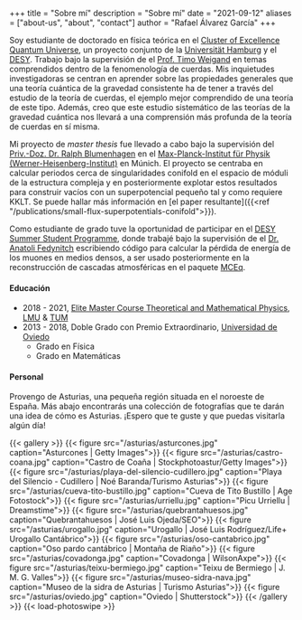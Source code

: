 +++
title = "Sobre mí"
description = "Sobre mí"
date = "2021-09-12"
aliases = ["about-us", "about", "contact"]
author = "Rafael Álvarez García"
+++

Soy estudiante de doctorado en física teórica en el [Cluster of Excellence Quantum Universe](https://www.qu.uni-hamburg.de/), un proyecto conjunto de la [Universität Hamburg](https://www.uni-hamburg.de/en.html) y el [DESY](https://www.desy.de/index_eng.html). Trabajo bajo la supervisión de el [Prof. Timo Weigand](https://unith.desy.de/research/strings/weigand) en temas comprendidos dentro de la fenomenología de cuerdas. Mis inquietudes investigadoras se centran en aprender sobre las propiedades generales que una teoría cuántica de la gravedad consistente ha de tener a través del estudio de la teoría de cuerdas, el ejemplo mejor comprendido de una teoría de este tipo. Además, creo que este estudio sistemático de las teorías de la gravedad cuántica nos llevará a una comprensión más profunda de la teoría de cuerdas en sí misma.

Mi proyecto de *master thesis* fue llevado a cabo bajo la supervisión del [Priv.-Doz.  Dr.  Ralph Blumenhagen](https://wwwth.mpp.mpg.de/members/blumenha/) en el [Max-Planck-Institut für Physik (Werner-Heisenberg-Institut)](https://www.mpp.mpg.de/) en Múnich. El proyecto se centraba en calcular periodos cerca de singularidades conifold en el espacio de móduli de la estructura compleja y en posteriormente explotar estos resultados para construir vacíos con un superpotencial pequeño tal y como requiere KKLT. Se puede hallar más información en [el paper resultante]({{<ref "/publications/small-flux-superpotentials-conifold">}}).

Como estudiante de grado tuve la oportunidad de participar en el [DESY Summer Student Programme](https://summerstudents.desy.de/), donde trabajé bajo la supervisión de el [Dr. Anatoli Fedynitch](https://afedynitch.netlify.app/) escribiendo código para calcular la pérdida de energía de los muones en medios densos, a ser usado posteriormente en la reconstrucción de cascadas atmosféricas en el paquete [MCEq](https://github.com/afedynitch/MCEq).

#### Educación

- 2018 - 2021, [Elite Master Course Theoretical and Mathematical Physics](https://www.theorie.physik.uni-muenchen.de/TMP/), [LMU](https://www.lmu.de/en/) & [TUM](https://www.tum.de/en)
- 2013 - 2018, Doble Grado con Premio Extraordinario, [Universidad de Oviedo](https://www.uniovi.es/en/inicio)
  - Grado en Física
  - Grado en Matemáticas

#### Personal

Provengo de Asturias, una pequeña región situada en el noroeste de España. Más abajo encontrarás una colección de fotografías que te darán una idea de cómo es Asturias. ¡Espero que te guste y que puedas visitarla algún día!

{{< gallery >}}
  {{< figure src="/asturias/asturcones.jpg" caption="Asturcones | Getty Images">}}
  {{< figure src="/asturias/castro-coana.jpg" caption="Castro de Coaña | Stockphotoastur/Getty Images">}}
  {{< figure src="/asturias/playa-del-silencio-cudillero.jpg" caption="Playa del Silencio - Cudillero | Noé Baranda/Turismo Asturias">}}
  {{< figure src="/asturias/cueva-tito-bustillo.jpg" caption="Cueva de Tito Bustillo | Age Fotostock">}}
  {{< figure src="/asturias/urriellu.jpg" caption="Picu Urriellu | Dreamstime">}}
  {{< figure src="/asturias/quebrantahuesos.jpg" caption="Quebrantahuesos | José Luis Ojeda/SEO">}}
  {{< figure src="/asturias/urogallo.jpg" caption="Urogallo | José Luis Rodríguez/Life+ Urogallo Cantábrico">}}
  {{< figure src="/asturias/oso-cantabrico.jpg" caption="Oso pardo cantábrico | Montaña de Riaño">}}
  {{< figure src="/asturias/covadonga.jpg" caption="Covadonga | WilsonAxpe">}}
  {{< figure src="/asturias/teixu-bermiego.jpg" caption="Teixu de Bermiego | J. M. G. Valles">}}
  {{< figure src="/asturias/museo-sidra-nava.jpg" caption="Museo de la sidra de Asturias | Turismo Asturias">}}
  {{< figure src="/asturias/oviedo.jpg" caption="Oviedo | Shutterstock">}}
{{< /gallery >}} {{< load-photoswipe >}}
